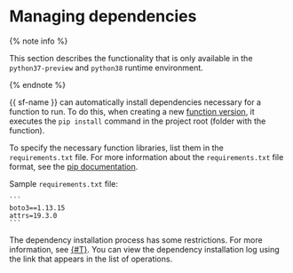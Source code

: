 # Managing dependencies

{% note info %}

This section describes the functionality that is only available in the `python37-preview` and `python38` runtime environment.

{% endnote %}

{{ sf-name }} can automatically install dependencies necessary for a function to run. To do this, when creating a new [function version](../../operations/function/version-manage.md#func-version-create), it executes the `pip install` command in the project root (folder with the function).

To specify the necessary function libraries, list them in the `requirements.txt` file. For more information about the `requirements.txt` file format, see the [pip documentation](https://pip.pypa.io/en/stable/user_guide/#requirements-files).

Sample `requirements.txt` file:

    ```
    boto3==1.13.15
    attrs=19.3.0
    ```

The dependency installation process has some restrictions. For more information, see [{#T}](../../concepts/limits.md). You can view the dependency installation log using the link that appears in the list of operations.

